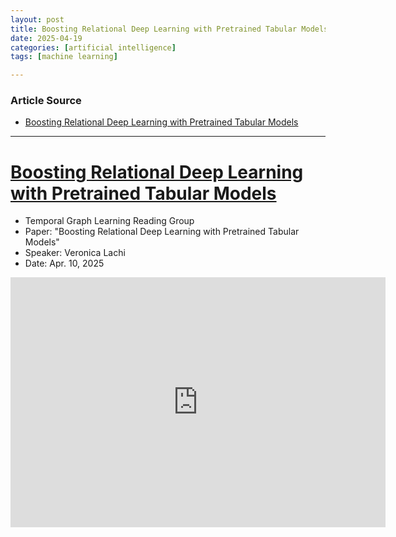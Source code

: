 ```yaml
---
layout: post
title: Boosting Relational Deep Learning with Pretrained Tabular Models 
date: 2025-04-19
categories: [artificial intelligence]
tags: [machine learning]

---
```


### Article Source


* [Boosting Relational Deep Learning with Pretrained Tabular Models](https://www.youtube.com/watch?v=DS_0-7XIc5s)

---


# [Boosting Relational Deep Learning with Pretrained Tabular Models](https://www.youtube.com/watch?v=DS_0-7XIc5s)

* Temporal Graph Learning Reading Group
* Paper: "Boosting Relational Deep Learning with Pretrained Tabular Models"
* Speaker: Veronica Lachi
* Date: Apr. 10, 2025

<iframe width="600" height="400" src="https://www.youtube.com/embed/DS_0-7XIc5s?si=5tFnJygharcF0Hum" title="YouTube video player" frameborder="0" allow="accelerometer; autoplay; clipboard-write; encrypted-media; gyroscope; picture-in-picture; web-share" referrerpolicy="strict-origin-when-cross-origin" allowfullscreen></iframe>